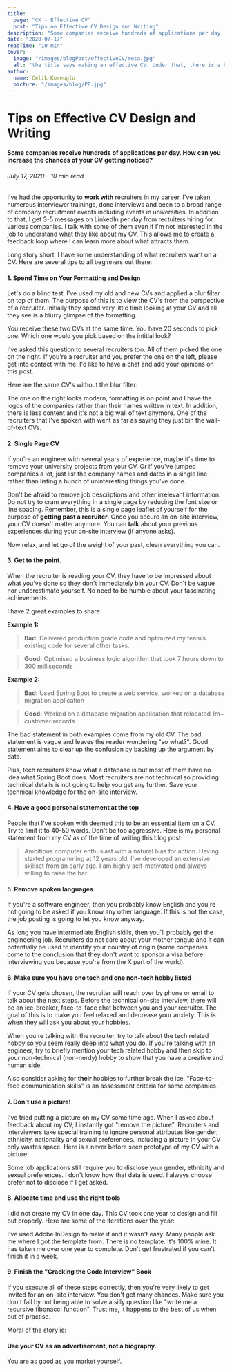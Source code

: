 ```yaml
---
title:
  page: "CK - Effective CV"
  post: "Tips on Effective CV Design and Writing"
description: "Some companies receive hundreds of applications per day. How can you increase the chances of your CV getting noticed?"
date: "2020-07-17"
readTime: "10 min"
cover:
  image: "/images/blogPost/effectiveCV/meta.jpg"
  alt: "the title says making an effective CV. Under that, there is a boring looking CV to the left. And there is a good looking CV to the right. There is an arrow pointing from the boring cv to the good looking CV."
author:
  name: Celik Koseoglu
  picture: "/images/blog/PP.jpg"
---
```


# Tips on Effective CV Design and Writing

#### Some companies receive hundreds of applications per day. How can you increase the chances of your CV getting noticed?

###### July 17, 2020 - 10 min read

I've had the opportunity to **work with** recruiters in my career. I've taken numerous interviewer trainings, done interviews and been to a broad range of company recruitment events including events in universities. In addition to that, I get 3-5 messages on LinkedIn per day from rectuiters hiring for various companies. I talk with some of them even if I'm not interested in the job to understand what they like about my CV. This allows me to create a feedback loop where I can learn more about what attracts them.

Long story short, I have some understanding of what recruiters want on a CV. Here are several tips to all beginners out there:

#### 1. Spend Time on Your Formatting and Design

Let's do a blind test. I've used my old and new CVs and applied a blur filter on top of them. The purpose of this is to view the CV's from the perspective of a recruiter. Initially they spend very little time looking at your CV and all they see is a blurry glimpse of the formatting.

You receive these two CVs at the same time. You have 20 seconds to pick one. Which one would you pick based on the intitial look?

 <MediaCarousel folder="effectiveCV" images="old_cv_blur.jpg,new_cv_blur.jpg"/>

I've asked this question to several recruiters too. All of them picked the one on the right. If you're a recruiter and you prefer the one on the left, please get into contact with me. I'd like to have a chat and add your opinions on this post.

Here are the same CV's without the blur filter:

 <MediaCarousel folder="effectiveCV" images="old_cv.jpg,cv-celikkoseoglu-16-07-2020.jpg"/>

The one on the right looks modern, formatting is on point and I have the logos of the companies rather than their names written in text. In addition, there is less content and it's not a big wall of text anymore. One of the recruiters that I've spoken with went as far as saying they just bin the wall-of-text CVs.

#### 2. Single Page CV

If you're an engineer with several years of experience, maybe it's time to remove your university projects from your CV. Or if you've jumped companies a lot, just list the company names and dates in a single line rather than listing a bunch of uninteresting things you've done. 

Don't be afraid to remove job descriptions and other irrelevant information. Do not try to cram everything in a single page by reducing the font size or line spacing. Remember, this is a single page leaflet of yourself for the purpose of **getting past a recruiter**. Once you secure an on-site interview, your CV doesn't matter anymore. You can **talk** about your previous experiences during your on-site interview (if anyone asks).

Now relax, and let go of the weight of your past, clean everything you can.

#### 3. Get to the point.

When the recruiter is reading your CV, they have to be impressed about what you've done so they don't immediately bin your CV. Don't be vague nor underestimate yourself. No need to be humble about your fascinating achievements.

I have 2 great examples to share:

**Example 1:**

> **Bad:** Delivered production grade code and optimized my team’s existing code for several other tasks.
  
> **Good:** Optimised a business logic algorithm that took 7 hours down to 300 milliseconds

**Example 2:**

> **Bad:** Used Spring Boot to create a web service, worked on a database migration application

> **Good:** Worked on a database migration application that relocated 1m+ customer records

The bad statement in both examples come from my old CV. The bad statement is vague and leaves the reader wondering "so what?". Good statement aims to clear up the confusion by backing up the argument by data.

Plus, tech recruiters know what a database is but most of them have no idea what Spring Boot does. Most recruiters are not technical so providing technical details is not going to help you get any further. Save your technical knowledge for the on-site interview.

#### 4. Have a good personal statement at the top

People that I've spoken with deemed this to be an essential item on a CV. Try to limit it to 40-50 words. Don't be too aggressive. Here is my personal statement from my CV as of the time of writing this blog post:

> Ambitious computer enthusiast with a natural bias for action. Having started
  programming at 12 years old, I’ve developed an extensive skillset from an early
  age. I am highly self-motivated and always willing to raise the bar.

#### 5. Remove spoken languages

If you're a software engineer, then you probably know English and you're not going to be asked if you know any other language. If this is not the case, the job posting is going to let you know anyway.

As long you have intermediate English skills, then you'll probably get the engineering job. Recruiters do not care about your mother tongue and it can potentially be used to identify your country of origin (some companies come to the conclusion that they don't want to sponsor a visa before interviewing you because you're from the X part of the world).

#### 6. Make sure you have one tech and one non-tech hobby listed

If your CV gets chosen, the recruiter will reach over by phone or email to talk about the next steps. Before the technical on-site interview, there will be an ice-breaker, face-to-face chat between you and your recruiter. The goal of this is to make you feel relaxed and decrease your anxiety. This is when they will ask you about your hobbies. 

When you're talking with the recruiter, try to talk about the tech related hobby so you seem really deep into what you do. If you're talking with an engineer, try to briefly mention your tech related hobby and then skip to your non-technical (non-nerdy) hobby to show that you have a creative and human side.

Also consider asking for **their** hobbies to further break the ice. "Face-to-face communication skills" is an assessment criteria for some companies.

#### 7. Don't use a picture!

I've tried putting a picture on my CV some time ago. When I asked about feedback about my CV, I instantly got "remove the picture". Recruiters and interviewers take special training to ignore personal attributes like gender, ethnicity, nationality and sexual preferences. Including a picture in your CV only wastes space. Here is a never before seen prototype of my CV with a picture:

 <MediaCarousel folder="effectiveCV" images="cv_picture_prototype.jpg"/>

Some job applications still require you to disclose your gender, ethnicity and sexual preferences. I don't know how that data is used. I always choose prefer not to disclose if I get asked.

#### 8. Allocate time and use the right tools

I did not create my CV in one day. This CV took one year to design and fill out properly. Here are some of the iterations over the year:

 <MediaCarousel folder="effectiveCV" images="cv-1.jpg,cv-2.jpg,cv-3.jpg,cv_picture_prototype.jpg,cv-celikkoseoglu-04-05-2019.jpg,cv-celikkoseoglu-14-10-2019.jpg,cv-celikkoseoglu-25-05-2019.jpg,cv-celikkoseoglu-16-07-2020.jpg"/>

I've used Adobe InDesign to make it and it wasn't easy. Many people ask me where I got the template from. There is no template. It's 100% mine. It has taken me over one year to complete. Don't get frustrated if you can't finish it in a week.

#### 9. Finish the "Cracking the Code Interview" Book

If you execute all of these steps correctly, then you're very likely to get invited for an on-site interview. You don't get many chances. Make sure you don't fail by not being able to solve a silly question like "write me a recursive fibonacci function". Trust me, it happens to the best of us when out of practise.

Moral of the story is:

#### Use your CV as an advertisement, not a biography.

You are as good as you market yourself.